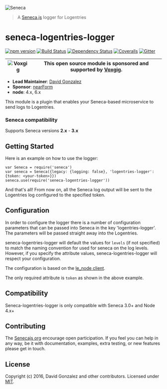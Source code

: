 ![Seneca](http://senecajs.org/files/assets/seneca-logo.png)
> A [Seneca.js](https://www.npmjs.com/package/seneca) logger for Logentries

# seneca-logentries-logger

[![npm version][npm-badge]][npm-url]
[![Build Status][travis-badge]][travis-url]
[![Dependency Status][david-badge]][david-url]
[![Coveralls][BadgeCoveralls]][Coveralls]
[![Gitter][gitter-badge]][gitter-url]

| ![Voxgig](https://www.voxgig.com/res/img/vgt01r.png) | This open source module is sponsored and supported by [Voxgig](https://www.voxgig.com). |
|---|---|

- __Lead Maintainer__: [David Gonzalez](https://github.com/dgonzalez)
- __Sponsor__: [nearForm](http://www.nearform.com)
- __node__: 4.x, 6.x

This module is a plugin that enables your Seneca-based microservice to send logs
to Logentries.

### Seneca compatibility

Supports Seneca versions **2.x** - **3.x**

## Getting Started

Here is an example on how to use the logger:
```
var Seneca = require('seneca')
var seneca = Seneca({legacy: {logging: false}, 'logentries-logger': {token: <your-token>}})
seneca.use(require('seneca-logentries-logger'))
```

And that's all! From now on, all the Seneca log output will be sent to the Logentries
log configured to the specified token.

## Configuration

In order to configure the logger there is a number of configuration parameters that
can be passed into Seneca in the key 'logentries-logger'. The parameters will
be passed straight away into the Logentries.

seneca-logentries-logger will default the values for `levels` (if not specified)
to match the naming convention for used for seneca on the log levels. However,
if you specify the attribute values, seneca-logentries-logger will respect
your configuration.

The configuration is based on the [le_node client](https://github.com/rapid7/le_node#options).

The only required attribute is `token` as shown in the above example.

## Compatibility

Seneca-logentries-logger is only compatible with Seneca 3.0+ and Node 4.x+

## Contributing

The [Senecajs org](https://www.npmjs.com/package/seneca) encourage open participation. If you feel you can help in any way, be it with
documentation, examples, extra testing, or new features please get in touch.

## License

Copyright (c) 2016, David Gonzalez and other contributors.
Licensed under [MIT](LICENSE).

[npm-url]: https://npmjs.com/package/seneca-logentries-logger
[npm-badge]: https://img.shields.io/npm/v/seneca-logentries-logger.svg
[travis-badge]: https://travis-ci.org/senecajs/seneca-logentries-logger.svg
[travis-url]: https://travis-ci.org/senecajs/seneca-logentries-logger
[david-badge]: https://david-dm.org/senecajs/seneca-logentries-logger.svg
[david-url]: https://david-dm.org/senecajs/seneca-logentries-logger
[Coveralls]: https://coveralls.io/github/senecajs/seneca-logentries-logger?branch=master
[BadgeCoveralls]: https://coveralls.io/repos/github/senecajs/seneca-logentries-logger/badge.svg?branch=master
[gitter-url]: https://gitter.im/senecajs/seneca-logentries-logger
[gitter-badge]: https://badges.gitter.im/Join%20Chat.svg
